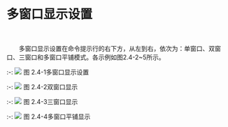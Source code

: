  

# 多窗口显示设置
<br/>

&emsp;&emsp;多窗口显示设置在命令提示行的右下方，从左到右，依次为：单窗口、双窗口、三窗口和多窗口平铺模式。各示例如图2.4-2~5所示。
<br/>

:-: ![](images/17.png)
图 2.4-1多窗口显示设置
<br/>

:-: ![](images/18.png)
图 2.4-2双窗口显示
<br/>

:-: ![](images/19.png)
图 2.4-3三窗口显示
<br/>

:-: ![](images/20.png)
图 2.4-4多窗口平铺显示
<br/>
